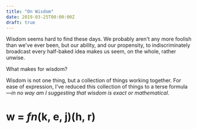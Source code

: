 ```yaml
---
title: "On Wisdom"
date: 2019-03-25T00:00:00Z
draft: true
---
```


Wisdom seems hard to find these days.
We probably aren't any more foolish than we've ever been,
but our ability, and our propensity, to indiscriminately broadcast every half-baked idea
makes us seem, on the whole, rather unwise.

What makes for wisdom?

Wisdom is not one thing, but a collection of things working together.
For ease of expression, I've reduced this collection of things to a terse formula&mdash;*in no way am
I suggesting that wisdom is exact or mathematical*.

# w = *fn*(k, e, j)(h, r)
